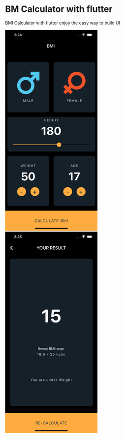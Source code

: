 # BM Calculator with flutter

BMI Calculator with flutter enjoy the easy way to build UI

<img src="https://raw.githubusercontent.com/saizonou/BMI-Calculator-with-flutter/master/screen_1.png" width="300">
<img src="https://raw.githubusercontent.com/saizonou/BMI-Calculator-with-flutter/master/screen_2.png" width="300">

